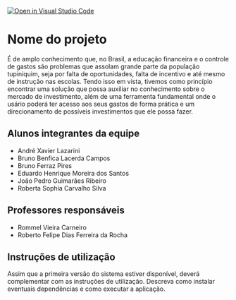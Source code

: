 [![Open in Visual Studio Code](https://classroom.github.com/assets/open-in-vscode-718a45dd9cf7e7f842a935f5ebbe5719a5e09af4491e668f4dbf3b35d5cca122.svg)](https://classroom.github.com/online_ide?assignment_repo_id=11674324&assignment_repo_type=AssignmentRepo)
# Nome do projeto

É de amplo conhecimento que, no Brasil, a educação financeira e o controle de gastos são problemas que assolam grande parte da população tupiniquim, seja por falta de oportunidades, falta de incentivo e até mesmo de instrução nas escolas. 
Tendo isso em vista, tivemos como princípio encontrar uma solução que possa auxiliar no conhecimento sobre o mercado de investimento, além de uma ferramenta fundamental onde o usário poderá ter acesso aos seus gastos de forma prática e um direcionamento de possíveis investimentos que ele possa fazer.

## Alunos integrantes da equipe

 - André Xavier Lazarini
 - Bruno Benfica Lacerda Campos
 - Bruno Ferraz Pires
 - Eduardo Henrique Moreira dos Santos
 - João Pedro Guimarães Ribeiro
 - Roberta Sophia Carvalho Silva

## Professores responsáveis

* Rommel Vieira Carneiro
* Roberto Felipe Dias Ferreira da Rocha

## Instruções de utilização

Assim que a primeira versão do sistema estiver disponível, deverá complementar com as instruções de utilização. Descreva como instalar eventuais dependências e como executar a aplicação.

